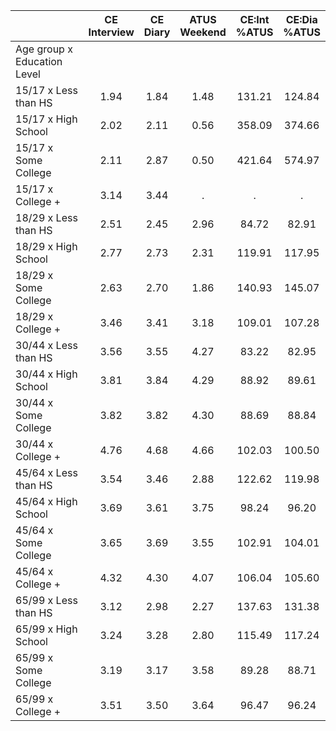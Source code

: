 
|                      | CE<br>Interview |  CE<br>Diary | ATUS<br>Weekend | CE:Int<br>%ATUS | CE:Dia<br>%ATUS |
| -------------------- | :----------: | :----------: | :----------: | :----------: | :----------: |
| Age group x Education Level |              |              |              |              |              |
| 15/17 x Less than HS |         1.94 |         1.84 |         1.48 |       131.21 |       124.84 |
| 15/17 x High School  |         2.02 |         2.11 |         0.56 |       358.09 |       374.66 |
| 15/17 x Some College |         2.11 |         2.87 |         0.50 |       421.64 |       574.97 |
| 15/17 x College +    |         3.14 |         3.44 |            . |            . |            . |
| 18/29 x Less than HS |         2.51 |         2.45 |         2.96 |        84.72 |        82.91 |
| 18/29 x High School  |         2.77 |         2.73 |         2.31 |       119.91 |       117.95 |
| 18/29 x Some College |         2.63 |         2.70 |         1.86 |       140.93 |       145.07 |
| 18/29 x College +    |         3.46 |         3.41 |         3.18 |       109.01 |       107.28 |
| 30/44 x Less than HS |         3.56 |         3.55 |         4.27 |        83.22 |        82.95 |
| 30/44 x High School  |         3.81 |         3.84 |         4.29 |        88.92 |        89.61 |
| 30/44 x Some College |         3.82 |         3.82 |         4.30 |        88.69 |        88.84 |
| 30/44 x College +    |         4.76 |         4.68 |         4.66 |       102.03 |       100.50 |
| 45/64 x Less than HS |         3.54 |         3.46 |         2.88 |       122.62 |       119.98 |
| 45/64 x High School  |         3.69 |         3.61 |         3.75 |        98.24 |        96.20 |
| 45/64 x Some College |         3.65 |         3.69 |         3.55 |       102.91 |       104.01 |
| 45/64 x College +    |         4.32 |         4.30 |         4.07 |       106.04 |       105.60 |
| 65/99 x Less than HS |         3.12 |         2.98 |         2.27 |       137.63 |       131.38 |
| 65/99 x High School  |         3.24 |         3.28 |         2.80 |       115.49 |       117.24 |
| 65/99 x Some College |         3.19 |         3.17 |         3.58 |        89.28 |        88.71 |
| 65/99 x College +    |         3.51 |         3.50 |         3.64 |        96.47 |        96.24 |

